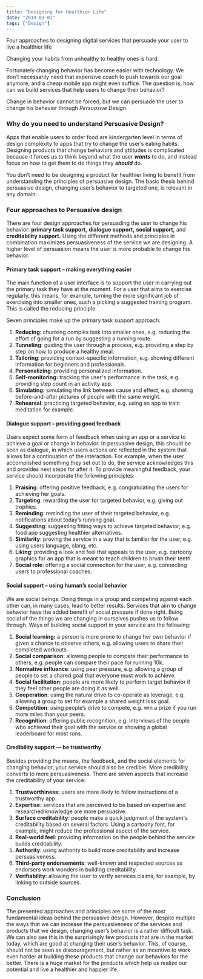 ```yaml
---
title: "Designing for Healthier Life"
date: "2019-03-01"
tags: ["Design"]
---
```


Four approaches to designing digital services that persuade your user to live a healthier life

Changing your habits from unhealthy to healthy ones is hard.

Fortunately changing behavior has become easier with technology. We don’t necessarily need that expensive coach to push towards our goal anymore, and a cheap mobile app might even suffice. The question is, how can we build services that help users to change their behavior?

Change in behavior cannot be forced, but we can persuade the user to change his behavior through _Persuasive Design_.

### Why do you need to understand Persuasive Design?

Apps that enable users to order food are kindergarten level in terms of design complexity to apps that try to change the user’s eating habits. Designing products that change behaviors and attitudes is complicated because it forces us to think beyond what the user **_wants_** to do, and instead focus on how to get them to do things they **_should_** do.

You don’t need to be designing a product for healthier living to benefit from understanding the principles of persuasive design. The basic thesis behind persuasive design, changing user’s behavior to targeted one, is relevant in any domain.

### Four approaches to Persuasive design

There are four design approaches for persuading the user to change his behavior: **primary task support,** **dialogue support,** **social support,** and **creditability support.** Using the different methods and principles in combination maximizes persuasiveness of the service we are designing. A higher level of persuasion means the user is more probable to change his behavior.

#### Primary task support – making everything easier

The main function of a user interface is to support the user in carrying out the primary task they have at the moment. For a user that aims to exercise regularly, this means, for example, turning the more significant job of exercising into smaller ones, such a picking a suggested training program. This is called the reducing principle.

Seven principles make up the primary task support approach:

1. **Reducing**: chunking complex task into smaller ones, e.g. reducing the effort of going for a run by suggesting a running route.
2. **Tunneling**: guiding the user through a process, e.g. providing a step by step on how to produce a healthy meal.
3. **Tailoring**: providing context-specific information, e.g. showing different information for beginners and professionals.
4. **Personalizing**: providing personalized information.
5. **Self-monitoring:** tracking the user's performance in the task, e.g. providing step count in an activity app.
6. **Simulating:** simulating the link between cause and effect, e.g. showing before-and-after pictures of people with the same weight.
7. **Rehearsal**: practicing targeted behavior, e.g. using an app to train meditation for example.

#### Dialogue support – providing good feedback

Users expect some form of feedback when using an app or a service to achieve a goal or change in behavior. In persuasive design, this should be seen as dialogue, in which users actions are reflected in the system that allows for a continuation of the interaction. For example, when the user accomplished something they set out to do, the service acknowledges this and provides next steps for after it. To provide meaningful feedback, your service should incorporate the following principles:

1. **Praising**: offering positive feedback, e.g. congratulating the users for achieving her goals.
2. **Targeting**: rewarding the user for targeted behavior, e.g. giving out trophies.
3. **Reminding**: reminding the user of their targeted behavior, e.g. notifications about today’s running goal.
4. **Suggesting**: suggesting fitting ways to achieve targeted behavior, e.g. food app suggesting healthier alternatives.
5. **Similarity**: proving the service in a way that is familiar for the user, e.g. using users language, slang, etc.
6. **Liking**: providing a look and feel that appeals to the user, e.g. cartoony graphics for an app that is meant to teach children to brush their teeth.
7. **Social role**: offering a social connection for the user, e.g. connecting users to professional coaches.

#### Social support – using human’s social behavior

We are social beings. Doing things in a group and competing against each other can, in many cases, lead to better results. Services that aim to change behavior have the added benefit of social pressure if done right. Being social of the things we are changing in ourselves pushes us to follow through. Ways of building social support in your service are the following:

1. **Social learning:** a person is more prone to change her own behavior if given a chance to observe others, e.g. allowing users to share their completed workouts.
2. **Social comparison**: allowing people to compare their performance to others, e.g. people can compare their pace for running 10k.
3. **Normative influence**: using peer pressure, e.g. allowing a group of people to set a shared goal that everyone must work to achieve.
4. **Social facilitation**: people are more likely to perform target behavior if they feel other people are doing it as well.
5. **Cooperation**: using the natural drive to co-operate as leverage, e.g. allowing a group to set for example a shared weight loss goal.
6. **Competition**: using people’s drive to compete, e.g. win a prize if you run more miles than your peers.
7. **Recognition**: offering public recognition, e.g. interviews of the people who achieved their goal with the service or showing a global leaderboard for most runs.

#### Credibility support — be trustworthy

Besides providing the means, the feedback, and the social elements for changing behavior, your service should also be credible. More credibility converts to more persuasiveness. There are seven aspects that increase the creditability of your service:

1. **Trustworthiness:** users are more likely to follow instructions of a trustworthy app.
2. **Expertise:** services that are perceived to be based on expertise and researched knowledge are more persuasive.
3. **Surface creditability**: people make a quick judgment of the system's creditability based on several factors. Using a cartoony font, for example, might reduce the professional aspect of the service.
4. **Real-world feel**: providing information on the people behind the service builds creditability.
5. **Authority**: using authority to build more creditability and increase persuasiveness.
6. **Third-party endorsements**: well-known and respected sources as endorsers work wonders in building creditability.
7. **Verifiability**: allowing the user to verify services claims, for example, by linking to outside sources.

### Conclusion

The presented approaches and principles are some of the most fundamental ideas behind the persuasive design. However, despite multiple the ways that we can increase the persuasiveness of the services and products that we design, changing user’s behavior is a rather difficult task. We can also see this in the surprisingly few products that are in the market today, which are good at changing their user’s behavior. This, of course, should not be seen as discouragement, but rather as an incentive to work even harder at building these products that change our behaviors for the better. There is a huge market for the products which help us realize our potential and live a healthier and happier life.
